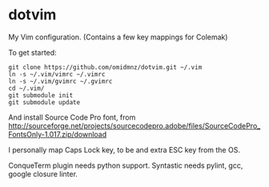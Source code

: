 dotvim
======

My Vim configuration. (Contains a few key mappings for Colemak)

To get started:

    git clone https://github.com/omidmnz/dotvim.git ~/.vim
    ln -s ~/.vim/vimrc ~/.vimrc
    ln -s ~/.vim/gvimrc ~/.gvimrc
    cd ~/.vim/
    git submodule init
    git submodule update

And install Source Code Pro font, from http://sourceforge.net/projects/sourcecodepro.adobe/files/SourceCodePro_FontsOnly-1.017.zip/download

I personally map Caps Lock key, to be and extra ESC key from the OS.

ConqueTerm plugin needs python support. Syntastic needs pylint, gcc, google closure linter.
